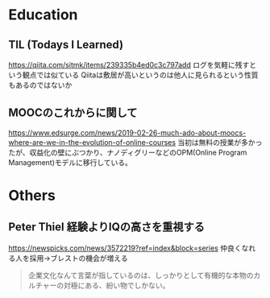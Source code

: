 # Education
## TIL (Todays I Learned)
https://qiita.com/sitmk/items/239335b4ed0c3c797add
ログを気軽に残すという観点では似ている
Qiitaは敷居が高いというのは他人に見られるという性質もあるのではないか
## MOOCのこれからに関して
https://www.edsurge.com/news/2019-02-26-much-ado-about-moocs-where-are-we-in-the-evolution-of-online-courses
当初は無料の授業が多かったが、収益化の壁にぶつかり、ナノディグリーなどのOPM(Online Program Management)モデルに移行している。

# Others
## Peter Thiel 経験よりIQの高さを重視する
https://newspicks.com/news/3572219?ref=index&block=series
仲良くなれる人を採用→ブレストの機会が増える
>企業文化なんて言葉が指しているのは、しっかりとして有機的な本物のカルチャーの対極にある、紛い物でしかない。
